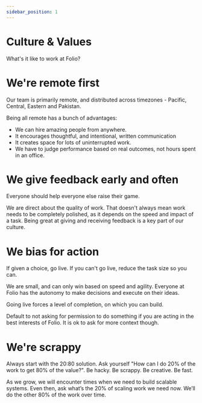 ```yaml
---
sidebar_position: 1
---
```


# Culture & Values

What's it like to work at Folio?

# We're remote first

Our team is primarily remote, and distributed across timezones - Pacific, Central, Eastern and Pakistan.

Being all remote has a bunch of advantages:

- We can hire amazing people from anywhere.
- It encourages thoughtful, and intentional, written communication
- It creates space for lots of uninterrupted work.
- We have to judge performance based on real outcomes, not hours spent in an office.

# We give feedback early and often

Everyone should help everyone else raise their game.

We are direct about the quality of work. That doesn't always mean work needs to be completely polished, as it depends on the speed and impact of a task. Being great at giving and receiving feedback is a key part of our culture.

# We bias for action

If given a choice, go live. If you can't go live, reduce the task size so you can.

We are small, and can only win based on speed and agility. Everyone at Folio has the autonomy to make decisions and execute on their ideas.

Going live forces a level of completion, on which you can build.

Default to not asking for permission to do something if you are acting in the best interests of Folio. It is ok to ask for more context though.

# We're scrappy

Always start with the 20:80 solution. Ask yourself "How can I do 20% of the work to get 80% of the value?". Be hacky. Be scrappy. Be creative. Be fast.

As we grow, we will encounter times when we need to build scalable systems. Even then, ask what’s the 20% of scaling work we need now. We’ll do the other 80% of the work over time.
